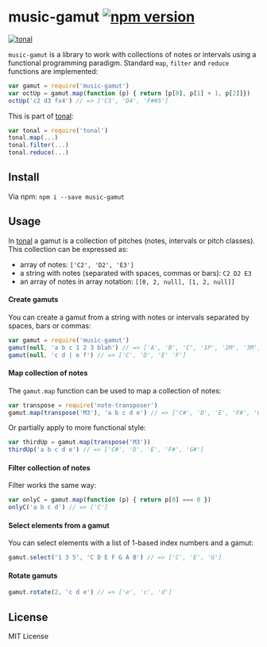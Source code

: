 # music-gamut [![npm version](https://img.shields.io/npm/v/music-gamut.svg)](https://www.npmjs.com/package/music-gamut)

[![tonal](https://img.shields.io/badge/tonal-music--gamut-yellow.svg)](https://www.npmjs.com/package/tonal)

`music-gamut` is a library to work with collections of notes or intervals using a functional programming paradigm. Standard `map`, `filter` and `reduce` functions are implemented:

```js
var gamut = require('music-gamut')
var octUp = gamut.map(function (p) { return [p[0], p[1] + 1, p[2]]})
octUp('c2 d3 fx4') // => ['C3', 'D4', 'F##5']
```

This is part of [tonal](https://www.npmjs.com/package/tonal):

```js
var tonal = require('tonal')
tonal.map(...)
tonal.filter(...)
tonal.reduce(...)
```

## Install

Via npm: `npm i --save music-gamut`

## Usage

In [tonal](https://www.npmjs.com/package/tonal) a gamut is a collection of pitches (notes, intervals or pitch classes). This collection can be expressed as:

- array of notes: `['C2', 'D2', 'E3']`
- a string with notes (separated with spaces, commas or bars): `C2 D2 E3`
- an array of notes in array notation: `[[0, 2, null], [1, 2, null]]`

#### Create gamuts

You can create a gamut from a string with notes or intervals separated by spaces, bars or commas:

```js
var gamut = require('music-gamut')
gamut(null, 'a b c 1 2 3 blah') // => ['A', 'B', 'C', '1P', '2M', '3M', null]
gamut(null, 'c d | e f') // => ['C', 'D', 'E' 'F']
```

#### Map collection of notes

The `gamut.map` function can be used to map a collection of notes:

```js
var transpose = require('note-transposer')
gamut.map(transpose('M3'), 'a b c d e') // => ['C#', 'D', 'E', 'F#', 'G#']
```

Or partially apply to more functional style:

```js
var thirdUp = gamut.map(transpose('M3'))
thirdUp('a b c d e') // => ['C#', 'D', 'E', 'F#', 'G#']
```

#### Filter collection of notes

Filter works the same way:

```js
var onlyC = gamut.map(function (p) { return p[0] === 0 })
onlyC('a b c d') // => ['C']
```

#### Select elements from a gamut

You can select elements with a list of 1-based index numbers and a gamut:

```js
gamut.select('1 3 5', 'C D E F G A B') // => ['C', 'E', 'G']
```

#### Rotate gamuts

```js
gamut.rotate(2, 'c d e') // => ['e', 'c', 'd']
```

## License

MIT License
